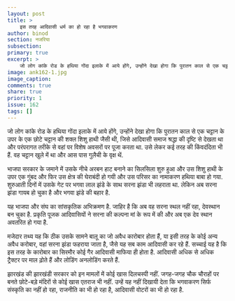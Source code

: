 ```yaml
---
layout: post
title: >
    इस तरह आदिवासी धर्म का हो रहा है भगवाकरण
author: binod
section: नजरिया
subsection:
primary: true
excerpt: >
    जो लोग कांके रोड के हथिया गोंदा इलाके में आये होंगे, उन्होंने देखा होगा कि पुरातन काल से एक चट्टान के उपर के एक छोटे चट्टान की शक्ल शिशु हाथी जैसी थी, जिसे आदिवासी समाज श्रद्धा की दृष्टि से देखता था ...
image: ank162-1.jpg
image_caption: 
comments: true
share: true
priority: 1
issue: 162
tags: []
---
```


जो लोग कांके रोड के हथिया गोंदा इलाके में आये होंगे, उन्होंने देखा होगा कि पुरातन काल से एक चट्टान के उपर के एक छोटे चट्टान की शक्ल शिशु हाथी जैसी थी, जिसे आदिवासी समाज श्रद्धा की दृष्टि से देखता था और परंपरागत तरीके से वहां पर विशेष अवसरों पर पूजा करता था. उसे लेकर कई तरह की किंवदंदिता भी हैं. वह चट्टान खुले में था और आस पास गुलैची के वृक्ष थें.

भाजपा सरकार के जमाने में उसके नीचे अरबन हाट बनाने का सिलसिला शुरु हुआ और उस शिशु हाथी के उपर एक गुंबद और फिर उस क्षेत्र की घेराबंदी हो गयी और उस परिसर का नामाकरण हथिया बाबा हो गया. शुरुआती दिनों में उसके गेट पर भगवा लाल झंडे के साथ सरना झंडा भी लहराता था. लेकिन अब सरना झंडा गायब हो चुका है और भगवा झंडे की बहार है.

यह भाजपा और संघ का सांसकृतिक अभिक्रमण है. जाहिर है कि अब वह सरना स्थल नहीं रहा, देवस्थान बन चुका है. प्रकृति पूजक आदिवासियों ने सरना की कल्पना मां के रूप में की और अब एक देव स्थान अवतरित हो गया है.

मजेदार तथ्य यह कि ठीक उसके सामने बालू का जो अवैध कारोबार होता हैं, या इसी तरह के कोई अन्य अवैध करोबार, वहां सरना झंडा फहराया जाता है, जैसे यह सब काम आदिवासी कर रहे हैं. सच्चाई यह है कि इस तरह के कारोबार का सिरमौर कोई गैर आदिवासी माफिया ही होता है. आदिवासी अधिक से अधिक ट्रैक्टर पर माल ढ़ोते हैं और लोडिंग अनलोडिंग करते हैं.  

झारखंड की झारखंडी सरकार को इन मामलों में कोई खास दिलचस्पी नहीं. जगह-जगह चौक चौराहों पर  बनते छोटे-बड़े मंदिरों से कोई खास एतराज भी नहीं. उन्हें यह नहीं दिखायी देता कि भगवाकरण सिर्फ संस्कृति का नहीं हो रहा, राजनीति का भी हो रहा है,  आदिवासी वोटरों का भी हो रहा है.
